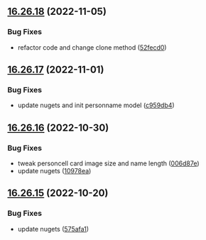 ## [16.26.18](https://github.com/phandcock/GrampsView/compare/v16.26.17...v16.26.18) (2022-11-05)


### Bug Fixes

* refactor code and change clone method ([52fecd0](https://github.com/phandcock/GrampsView/commit/52fecd06340d07512052b499226e0f13ad0335eb))



## [16.26.17](https://github.com/phandcock/GrampsView/compare/v16.26.16...v16.26.17) (2022-11-01)


### Bug Fixes

* update nugets and init personname model ([c959db4](https://github.com/phandcock/GrampsView/commit/c959db4343cbd3325fd86b5c3c63c0d6ee61635e))



## [16.26.16](https://github.com/phandcock/GrampsView/compare/v16.26.15...v16.26.16) (2022-10-30)


### Bug Fixes

* tweak personcell card image size and name length ([006d87e](https://github.com/phandcock/GrampsView/commit/006d87e711a5d2e930f2e588527ab3dda1b18dfd))
* update nugets ([10978ea](https://github.com/phandcock/GrampsView/commit/10978eaa793de33060ad43a0a6a697b8d5a74be8))



## [16.26.15](https://github.com/phandcock/GrampsView/compare/v16.26.14...v16.26.15) (2022-10-20)


### Bug Fixes

* update nugets ([575afa1](https://github.com/phandcock/GrampsView/commit/575afa1c50157640c49b9f73703e4076514e2841))



